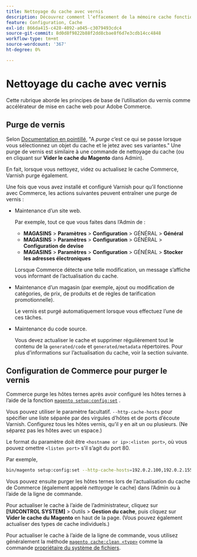```yaml
---
title: Nettoyage du cache avec vernis
description: Découvrez comment l’effacement de la mémoire cache fonctionne avec le vernis et comment l’utiliser comme accélérateur de mise en cache web pour l’application Adobe Commerce.
feature: Configuration, Cache
exl-id: 866da415-c428-4092-a045-c3079493cdc4
source-git-commit: 8d0d8f9822b88f2dd8cbae8f6d7e3cdb14cc4848
workflow-type: tm+mt
source-wordcount: '367'
ht-degree: 0%

---
```


# Nettoyage du cache avec vernis

Cette rubrique aborde les principes de base de l’utilisation du vernis comme accélérateur de mise en cache web pour Adobe Commerce.

## Purge de vernis

Selon [Documentation en pointillé](https://www.varnish-cache.org/docs/trunk/users-guide/purging.html), &quot;A *purge* c’est ce qui se passe lorsque vous sélectionnez un objet du cache et le jetez avec ses variantes.&quot; Une purge de vernis est similaire à une commande de nettoyage du cache (ou en cliquant sur **Vider le cache du Magento** dans Admin).

En fait, lorsque vous nettoyez, videz ou actualisez le cache Commerce, Varnish purge également.

Une fois que vous avez installé et configuré Varnish pour qu’il fonctionne avec Commerce, les actions suivantes peuvent entraîner une purge de vernis :

- Maintenance d’un site web.

  Par exemple, tout ce que vous faites dans l’Admin de :

   - **MAGASINS** > **Paramètres** > **Configuration** > GÉNÉRAL > **Général**
   - **MAGASINS** > **Paramètres** > **Configuration** > GÉNÉRAL > **Configuration de devise**
   - **MAGASINS** > **Paramètres** > **Configuration** > GÉNÉRAL > **Stocker les adresses électroniques**

  Lorsque Commerce détecte une telle modification, un message s’affiche vous informant de l’actualisation du cache.

- Maintenance d’un magasin (par exemple, ajout ou modification de catégories, de prix, de produits et de règles de tarification promotionnelle).

  Le vernis est purgé automatiquement lorsque vous effectuez l’une de ces tâches.

- Maintenance du code source.

  Vous devez actualiser le cache et supprimer régulièrement tout le contenu de la `generated/code` et `generated/metadata` répertoires. Pour plus d’informations sur l’actualisation du cache, voir la section suivante.

## Configuration de Commerce pour purger le vernis

Commerce purge les hôtes ternes après avoir configuré les hôtes ternes à l’aide de la fonction [`magento setup:config:set`](https://devdocs.magento.com/guides/v2.4/reference/cli/magento.html#setupconfigset) .

Vous pouvez utiliser le paramètre facultatif. `--http-cache-hosts` pour spécifier une liste séparée par des virgules d’hôtes et de ports d’écoute Varnish. Configurez tous les hôtes vernis, qu’il y en ait un ou plusieurs. (Ne séparez pas les hôtes avec un espace.)

Le format du paramètre doit être `<hostname or ip>:<listen port>`, où vous pouvez omettre `<listen port>` s’il s’agit du port 80.

Par exemple,

```bash
bin/magento setup:config:set --http-cache-hosts=192.0.2.100,192.0.2.155:6081
```

Vous pouvez ensuite purger les hôtes ternes lors de l’actualisation du cache de Commerce (également appelé *nettoyage* le cache) dans l’Admin ou à l’aide de la ligne de commande.

Pour actualiser le cache à l’aide de l’administrateur, cliquez sur **[!UICONTROL SYSTEM]** > Outils > **Gestion du cache**, puis cliquez sur **Vider le cache du Magento** en haut de la page. (Vous pouvez également actualiser des types de cache individuels.)

Pour actualiser le cache à l’aide de la ligne de commande, vous utilisez généralement la méthode [`magento cache:clean <type>`](../cli/manage-cache.md#clean-and-flush-cache-types) comme la commande [propriétaire du système de fichiers](../../installation/prerequisites/file-system/overview.md).
